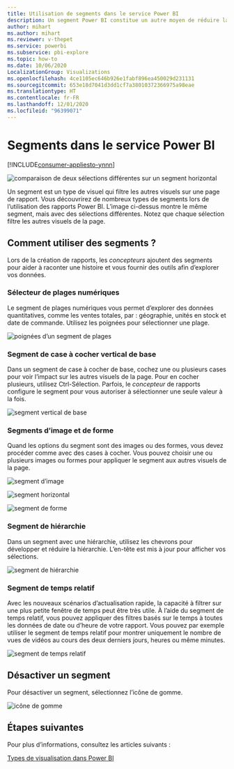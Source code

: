 ```yaml
---
title: Utilisation de segments dans le service Power BI
description: Un segment Power BI constitue un autre moyen de réduire la partie du jeu de données affichée dans les autres visualisations d’un rapport.
author: mihart
ms.author: mihart
ms.reviewer: v-thepet
ms.service: powerbi
ms.subservice: pbi-explore
ms.topic: how-to
ms.date: 10/06/2020
LocalizationGroup: Visualizations
ms.openlocfilehash: 4ce1105ec646b926e1fabf896ea450029d231131
ms.sourcegitcommit: 653e18d7041d3dd1cf7a38010372366975a98eae
ms.translationtype: HT
ms.contentlocale: fr-FR
ms.lasthandoff: 12/01/2020
ms.locfileid: "96399071"
---
```

# <a name="slicers-in-the-power-bi-service"></a>Segments dans le service Power BI

[!INCLUDE[consumer-appliesto-ynnn](../includes/consumer-appliesto-yynn.md)]

![comparaison de deux sélections différentes sur un segment horizontal](media/end-user-slicer/power-bi-slider.png)

Un segment est un type de visuel qui filtre les autres visuels sur une page de rapport. Vous découvrirez de nombreux types de segments lors de l’utilisation des rapports Power BI. L’image ci-dessus montre le même segment, mais avec des sélections différentes. Notez que chaque sélection filtre les autres visuels de la page.  


## <a name="how-to-use-slicers"></a>Comment utiliser des segments ?
Lors de la création de rapports, les *concepteurs* ajoutent des segments pour aider à raconter une histoire et vous fournir des outils afin d’explorer vos données.

### <a name="numeric-range-slicer"></a>Sélecteur de plages numériques
 Le segment de plages numériques vous permet d’explorer des données quantitatives, comme les ventes totales, par : géographie, unités en stock et date de commande. Utilisez les poignées pour sélectionner une plage. 

![poignées d’un segment de plages](media/end-user-slicer/power-bi-handles.png)

### <a name="basic-vertical-checkbox-slicer"></a>Segment de case à cocher vertical de base

Dans un segment de case à cocher de base, cochez une ou plusieurs cases pour voir l’impact sur les autres visuels de la page. Pour en cocher plusieurs, utilisez Ctrl-Sélection. Parfois, le *concepteur* de rapports configure le segment pour vous autoriser à sélectionner une seule valeur à la fois. 

![segment vertical de base](media/end-user-slicer/power-bi-basic.png)

### <a name="image-and-shape-slicers"></a>Segments d’image et de forme
Quand les options du segment sont des images ou des formes, vous devez procéder comme avec des cases à cocher. Vous pouvez choisir une ou plusieurs images ou formes pour appliquer le segment aux autres visuels de la page. 

![segment d’image](media/end-user-slicer/power-bi-image.png)    

![segment horizontal](media/end-user-slicer/power-bi-horizontal.png)    

![segment de forme](media/end-user-slicer/power-bi-boxes.png)

### <a name="hierarchy-slicer"></a>Segment de hiérarchie

Dans un segment avec une hiérarchie, utilisez les chevrons pour développer et réduire la hiérarchie. L’en-tête est mis à jour pour afficher vos sélections.

![segment de hiérarchie](media/end-user-slicer/power-bi-hierarchy.png)

### <a name="relative-time-slicer"></a>Segment de temps relatif
Avec les nouveaux scénarios d’actualisation rapide, la capacité à filtrer sur une plus petite fenêtre de temps peut être très utile.
À l’aide du segment de temps relatif, vous pouvez appliquer des filtres basés sur le temps à toutes les données de date ou d’heure de votre rapport. Vous pouvez par exemple utiliser le segment de temps relatif pour montrer uniquement le nombre de vues de vidéos au cours des deux derniers jours, heures ou même minutes. 

![segment de temps relatif](media/end-user-slicer/power-bi-relative-time.png)

## <a name="deactivate-a-slicer"></a>Désactiver un segment
Pour désactiver un segment, sélectionnez l’icône de gomme.

![icône de gomme](media/end-user-slicer/power-bi-eraser.png)

## <a name="next-steps"></a>Étapes suivantes
Pour plus d’informations, consultez les articles suivants :

[Types de visualisation dans Power BI](end-user-visualizations.md)

